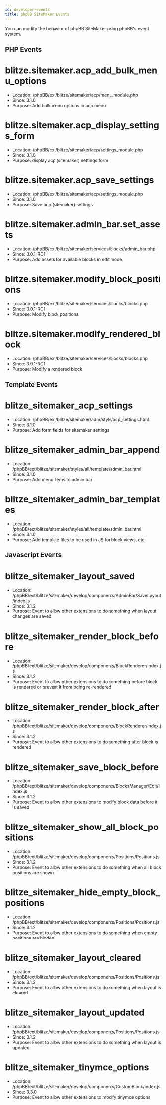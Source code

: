 ```yaml
---
id: developer-events
title: phpBB SiteMaker Events
---
```


You can modify the behavior of phpBB SiteMaker using phpBB's event system.

## PHP Events

# blitze.sitemaker.acp_add_bulk_menu_options

- Location: /phpBB/ext/blitze/sitemaker/acp/menu_module.php
- Since: 3.1.0
- Purpose: Add bulk menu options in acp menu

# blitze.sitemaker.acp_display_settings_form

- Location: /phpBB/ext/blitze/sitemaker/acp/settings_module.php
- Since: 3.1.0
- Purpose: display acp (sitemaker) settings form

# blitze.sitemaker.acp_save_settings

- Location: /phpBB/ext/blitze/sitemaker/acp/settings_module.php
- Since: 3.1.0
- Purpose: Save acp (sitemaker) settings

# blitze.sitemaker.admin_bar.set_assets

- Location: /phpBB/ext/blitze/sitemaker/services/blocks/admin_bar.php
- Since: 3.0.1-RC1
- Purpose: Add assets for available blocks in edit mode

# blitze.sitemaker.modify_block_positions

- Location: /phpBB/ext/blitze/sitemaker/services/blocks/blocks.php
- Since: 3.0.1-RC1
- Purpose: Modify block positions

# blitze.sitemaker.modify_rendered_block

- Location: /phpBB/ext/blitze/sitemaker/services/blocks/blocks.php
- Since: 3.0.1-RC1
- Purpose: Modify a rendered block

## Template Events

# blitze_sitemaker_acp_settings

- Location: /phpBB/ext/blitze/sitemaker/adm/style/acp_settings.html
- Since: 3.1.0
- Purpose: Add form fields for sitemaker settings

# blitze_sitemaker_admin_bar_append

- Location: /phpBB/ext/blitze/sitemaker/styles/all/template/admin_bar.html
- Since: 3.1.0
- Purpose: Add menu items to admin bar

# blitze_sitemaker_admin_bar_templates

- Location: /phpBB/ext/blitze/sitemaker/styles/all/template/admin_bar.html
- Since: 3.1.0
- Purpose: Add template files to be used in JS for block views, etc

## Javascript Events

# blitze_sitemaker_layout_saved

- Location: /phpBB/ext/blitze/sitemaker/develop/components/AdminBar/SaveLayout/index.js
- Since: 3.1.2
- Purpose: Event to allow other extensions to do something when layout changes are saved

# blitze_sitemaker_render_block_before

- Location: /phpBB/ext/blitze/sitemaker/develop/components/BlockRenderer/index.js
- Since: 3.1.2
- Purpose: Event to allow other extensions to do something before block is rendered or prevent it from being re-rendered

# blitze_sitemaker_render_block_after

- Location: /phpBB/ext/blitze/sitemaker/develop/components/BlockRenderer/index.js
- Since: 3.1.2
- Purpose: Event to allow other extensions to do something after block is rendered

# blitze_sitemaker_save_block_before

- Location: /phpBB/ext/blitze/sitemaker/develop/components/BlocksManager/Edit/index.js
- Since: 3.1.2
- Purpose: Event to allow other extensions to modify block data before it is saved

# blitze_sitemaker_show_all_block_positions

- Location: /phpBB/ext/blitze/sitemaker/develop/components/Positions/Positions.js
- Since: 3.1.2
- Purpose: Event to allow other extensions to do something when all block positions are shown

# blitze_sitemaker_hide_empty_block_positions

- Location: /phpBB/ext/blitze/sitemaker/develop/components/Positions/Positions.js
- Since: 3.1.2
- Purpose: Event to allow other extensions to do something when empty positions are hidden

# blitze_sitemaker_layout_cleared

- Location: /phpBB/ext/blitze/sitemaker/develop/components/Positions/Positions.js
- Since: 3.1.2
- Purpose: Event to allow other extensions to do something when layout is cleared

# blitze_sitemaker_layout_updated

- Location: /phpBB/ext/blitze/sitemaker/develop/components/Positions/Positions.js
- Since: 3.1.2
- Purpose: Event to allow other extensions to do something when layout is updated

# blitze_sitemaker_tinymce_options

- Location: /phpBB/ext/blitze/sitemaker/develop/components/CustomBlock/index.js
- Since: 3.3.0
- Purpose: Event to allow other extensions to modify tinymce options